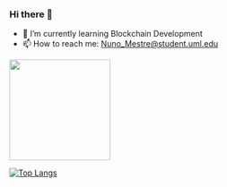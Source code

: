 ### Hi there 👋
- 🌱 I’m currently learning Blockchain Development
- 📫 How to reach me: Nuno_Mestre@student.uml.edu


<img height="180em" src="https://github-readme-stats.vercel.app/api?username=nunommestre&show_icons=true&hide_border=true&&count_private=true&include_all_commits=true&theme=merko" />

[![Top Langs](https://github-readme-stats.vercel.app/api/top-langs/?username=nunommestre)](https://github.com/anuraghazra/github-readme-stats)
